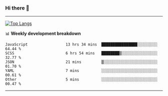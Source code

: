 ### Hi there 👋

-------
[![Top Langs](https://github-readme-stats.vercel.app/api/top-langs/?username=ashish-r)](https://github.com/anuraghazra/github-readme-stats)

📊 **Weekly development breakdown**
<!--START_SECTION:waka-->

```text
JavaScript                 13 hrs 34 mins  ████████████████░░░░░░░░░   64.44 %
SCSS                       6 hrs 54 mins   ████████▒░░░░░░░░░░░░░░░░   32.77 %
JSON                       21 mins         ▒░░░░░░░░░░░░░░░░░░░░░░░░   01.70 %
YAML                       7 mins          ░░░░░░░░░░░░░░░░░░░░░░░░░   00.61 %
Other                      5 mins          ░░░░░░░░░░░░░░░░░░░░░░░░░   00.47 %
```

<!--END_SECTION:waka-->
-------

<!--
**ashish-r/ashish-r** is a ✨ _special_ ✨ repository because its `README.md` (this file) appears on your GitHub profile.

Here are some ideas to get you started:

- 🔭 I’m currently working on ...
- 🌱 I’m currently learning ...
- 👯 I’m looking to collaborate on ...
- 🤔 I’m looking for help with ...
- 💬 Ask me about ...
- 📫 How to reach me: ...
- 😄 Pronouns: ...
- ⚡ Fun fact: ...
-->
